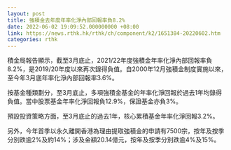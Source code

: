 ```yaml
---
layout: post
title: 強積金去年度年率化淨內部回報率負8.2%
date: 2022-06-02 19:09:52.000000000 +08:00
link: https://news.rthk.hk/rthk/ch/component/k2/1651384-20220602.htm
categories: rthk
---
```


積金局報告顯示，截至3月底止，2021/22年度強積金年率化淨內部回報率負8.2%，是2019/20年度以來再次錄得負值。自2000年12月強積金制度實施以來，至今年3月底年率化淨內部回報率3.6%。

按基金種類劃分，至3月底止，多項強積金基金的年率化淨回報於過去1年均錄得負值。當中股票基金年率化淨回報負12.9%，保證基金亦負3%。

預設投資策略方面，至3月底止的過去1年，核心累積基金年率化淨回報3.2%。

另外，今年首季以永久離開香港為理由提取強積金的申請有7500宗，按年及按季分別跌逾2%及約14%；涉及金額20.14億元，按年及按季分別跌逾4%及15%。
